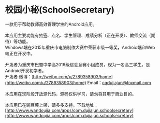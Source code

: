 # 校园小秘(SchoolSecretary)
一款用于帮助教师高效管理学生的Android应用。<br>
<br>
本应用主要功能有抽签、点名、学生管理、成绩分析（正在开发）、教师交流（期待）等功能。<br>
Windows端在2015年重庆市电脑制作大赛中荣获市级一等奖，Android端和Web端正在开发中。<br>
<br>
开发者为重庆市巴蜀中学高2016级信息竞赛小组成员，现为一名高三学生，是Android开发初学者。<br>
开发者 微博：[http://weibo.com/u/2789358903/home](http://weibo.com/u/2789358903/home)  Email：cqdujiajun@foxmail.com<br>
<br>
本应用在现阶段开放源代码，源码仅供学习，请勿将其用于商业目的。<br>
<br>
本应用已在豌豆荚上架，请多多支持。下载地址：[http://www.wandoujia.com/apps/com.dujiajun.schoolsecretary](http://www.wandoujia.com/apps/com.dujiajun.schoolsecretary)<br>
<br>
